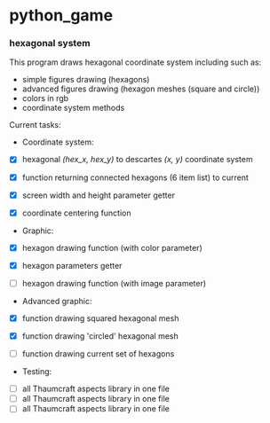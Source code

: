 # **python_game**
### hexagonal system
This program draws hexagonal coordinate system including such as:
- simple figures drawing (hexagons)
- advanced figures drawing (hexagon meshes (square and circle))
- colors in rgb
- coordinate system methods

Current tasks:
- Coordinate system:
- [x] hexagonal *(hex_x, hex_y)* to descartes *(x, y)* coordinate system
- [x] function returning connected hexagons (6 item list) to current
- [x] screen width and height parameter getter
- [x] coordinate centering function


- Graphic:
- [x] hexagon drawing function (with color parameter)
- [x] hexagon parameters getter
- [ ] hexagon drawing function (with image parameter)


- Advanced graphic:
- [x] function drawing squared hexagonal mesh
- [x] function drawing 'circled' hexagonal mesh
- [ ] function drawing current set of hexagons


- Testing:
- [ ] all Thaumcraft aspects library in one file
- [ ] all Thaumcraft aspects library in one file
- [ ] all Thaumcraft aspects library in one file